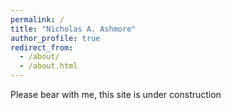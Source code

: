 ```yaml
---
permalink: /
title: "Nicholas A. Ashmore"
author_profile: true
redirect_from: 
  - /about/
  - /about.html
---
```


Please bear with me, this site is under construction


